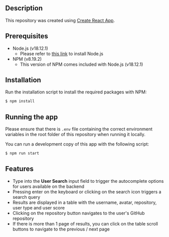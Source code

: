 ## Description

This repository was created using [Create React App](https://create-react-app.dev/).

## Prerequisites

- Node.js (v18.12.1)
  - Please refer to [this link](https://nodejs.org/en/download/) to install Node.js
- NPM (v8.19.2)
  - This version of NPM comes included with Node.js (v18.12.1)

## Installation

Run the installation script to install the required packages with NPM:

```bash
$ npm install
```

## Running the app
Please ensure that there is `.env` file containing the correct environment variables in the root folder of this repository when running it locally.

You can run a development copy of this app with the following script:

```bash
$ npm run start
```

## Features

- Type into the **User Search** input field to trigger the autocomplete options for users available on the backend
- Pressing enter on the keyboard or clicking on the search icon triggers a search query
- Results are displayed in a table with the username, avatar, repository, user type and user score
- Clicking on the repository button navigates to the user's GitHub repository
- If there is more than 1 page of results, you can click on the table scroll buttons to navigate to the previous / next page
